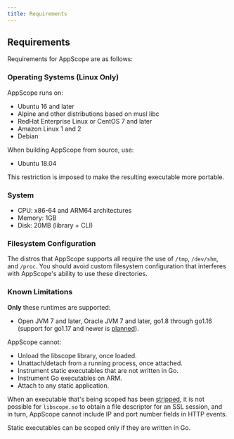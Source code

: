 ```yaml
---
title: Requirements
---
```


## Requirements

Requirements for AppScope are as follows:

### Operating Systems (Linux Only)

AppScope runs on:

- Ubuntu 16 and later
- Alpine and other distributions based on musl libc
- RedHat Enterprise Linux or CentOS 7 and later
- Amazon Linux 1 and 2
- Debian

When building AppScope from source, use:

- Ubuntu 18.04

This restriction is imposed to make the resulting executable more portable.

### System

- CPU: x86-64 and ARM64 architectures
- Memory: 1GB
- Disk: 20MB (library + CLI)

### Filesystem Configuration

The distros that AppScope supports all require the use of `/tmp`, `/dev/shm`, and `/proc`. You should avoid custom filesystem configuration that interferes with AppScope's ability to use these directories.

### Known Limitations

**Only** these runtimes are supported: 

- Open JVM 7 and later, Oracle JVM 7 and later, go1.8 through go1.16 (support for go1.17 and newer is [planned](https://github.com/criblio/appscope/issues/637)).

AppScope cannot:

- Unload the libscope library, once loaded.
- Unattach/detach from a running process, once attached.
- Instrument static executables that are not written in Go.
- Instrument Go executables on ARM.
- Attach to any static application.

When an executable that's being scoped has been [stripped](https://en.wikipedia.org/wiki/Strip_(Unix)), it is not possible for `libscope.so` to obtain a file descriptor for an SSL session, and in turn, AppScope cannot include IP and port number fields in HTTP events.

Static executables can be scoped only if they are written in Go.
